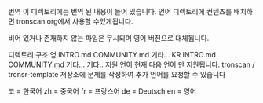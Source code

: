 번역
이 디렉토리에는 번역 된 내용이 들어 있습니다. 언어 디렉토리에 컨텐츠를 배치하면 tronscan.org에서 사용할 수있게됩니다.

비어 있거나 존재하지 않는 파일은 무시되며 영어 버전으로 대체됩니다.

디렉토리 구조
엉
INTRO.md
COMMUNITY.md
기타...
KR
INTRO.md
COMMUNITY.md
기타...
기타..
지원 언어
현재 다음 언어 만 지원됩니다. tronscan / tronsr-template 저장소에 문제를 작성하여 추가 언어를 요청할 수 있습니다

코 = 한국어
zh = 중국어
fr = 프랑스어
de = Deutsch
en = 영어
